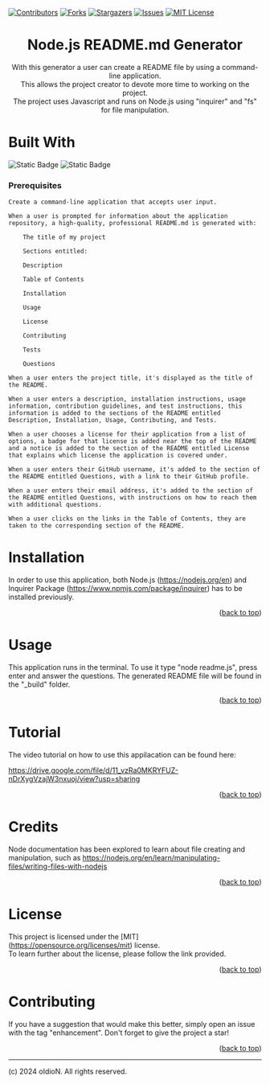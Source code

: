 <!-- Improved compatibility of back to top link: See: https://github.com/othneildrew/Best-README-Template/pull/73 -->

[![Contributors][contributors-shield]][contributors-url]
[![Forks][forks-shield]][forks-url]
[![Stargazers][stars-shield]][stars-url]
[![Issues][issues-shield]][issues-url]
[![MIT License][license-shield]][license-url]



<h1 align="center">Node.js README.md Generator</h1>


  <p align="center">
   With this generator a user can create a README file by using a command-line application.<br>
   This allows the project creator to devote more time to working on the project.<br>
   The project uses Javascript and runs on Node.js using "inquirer" and "fs" for file manipulation.</p>
   
</div>

# Built With

![Static Badge](https://img.shields.io/badge/Node.JS-blue?style=for-the-badge)
![Static Badge](https://img.shields.io/badge/JavaScirpt-100%25-yellow?style=for-the-badge)

### Prerequisites

    Create a command-line application that accepts user input.

    When a user is prompted for information about the application repository, a high-quality, professional README.md is generated with:

        The title of my project

        Sections entitled:

        Description

        Table of Contents

        Installation

        Usage

        License

        Contributing

        Tests

        Questions

    When a user enters the project title, it's displayed as the title of the README.

    When a user enters a description, installation instructions, usage information, contribution guidelines, and test instructions, this information is added to the sections of the README entitled Description, Installation, Usage, Contributing, and Tests.

    When a user chooses a license for their application from a list of options, a badge for that license is added near the top of the README and a notice is added to the section of the README entitled License that explains which license the application is covered under.

    When a user enters their GitHub username, it's added to the section of the README entitled Questions, with a link to their GitHub profile.

    When a user enters their email address, it's added to the section of the README entitled Questions, with instructions on how to reach them with additional questions.

    When a user clicks on the links in the Table of Contents, they are taken to the corresponding section of the README.


# Installation

In order to use this application, both Node.js (https://nodejs.org/en) and Inquirer Package (https://www.npmjs.com/package/inquirer) has to be installed previously.

<p align="right">(<a href="#readme-top">back to top</a>)</p>

# Usage

This application runs in the terminal. To use it type "node readme.js", press enter and answer the questions. The generated README file will be found in the "_build" folder. 

<p align="right">(<a href="#readme-top">back to top</a>)</p>

# Tutorial

The video tutorial on how to use this appilacation can be found here: 



https://drive.google.com/file/d/11_vzRa0MKRYFUZ-nDrXygVzajW3nxuoj/view?usp=sharing

<p align="right">(<a href="#readme-top">back to top</a>)</p>

# Credits

Node documentation has been explored to learn about file creating and manipulation, such as https://nodejs.org/en/learn/manipulating-files/writing-files-with-nodejs

<p align="right">(<a href="#readme-top">back to top</a>)</p>

# License

This project is licensed under the [MIT]  (https://opensource.org/licenses/mit) license. <br>
To learn further about the license, please follow the link provided.

<p align="right">(<a href="#readme-top">back to top</a>)</p>

# Contributing

If you have a suggestion that would make this better, simply open an issue with the tag "enhancement".
Don't forget to give the project a star!

<p align="right">(<a href="#readme-top">back to top</a>)</p>


<!-- MARKDOWN LINKS & IMAGES -->
<!-- https://www.markdownguide.org/basic-syntax/#reference-style-links -->
[contributors-shield]: https://img.shields.io/github/contributors/oIdioN/Node.js-README-Generator.svg?style=for-the-badge
[contributors-url]: https://github.com/oIdioN/Node.js-README-Generator/graphs/contributors
[forks-shield]: https://img.shields.io/github/forks/oIdioN/Node.js-README-Generator.svg?style=for-the-badge
[forks-url]: https://github.com/oIdioN/oIdioN/Node.js-README-Generator/forks
[stars-shield]: https://img.shields.io/github/stars/oIdioN/Node.js-README-Generator.svg?style=for-the-badge
[stars-url]: https://github.com/oIdioN/Node.js-README-Generator/stargazers
[issues-shield]: https://img.shields.io/github/issues/oIdioN/Node.js-README-Generator.svg?style=for-the-badge
[issues-url]: https://github.com/oIdioN/Node.js-README-Generator/issues 
[license-shield]: https://img.shields.io/github/license/oIdioN/Node.js-README-Generator.svg?style=for-the-badge
[license-url]: https://github.com/oIdioN/Node.js-README-Generator?tab=MIT-1-ov-file#readme
[product-screenshot]: src/images/screenshot/sitecover.png
[NodeJS]: https://img.shields.io/badge/node.js-6DA55F?style=for-the-badge&logo=node.js&logoColor=white
[Node-url]: https://nodejs.org/en
[JQuery.com]: https://img.shields.io/badge/jQuery-0769AD?style=for-the-badge&logo=jquery&logoColor=white
[JQuery-url]: https://jquery.com 
[Bulma]: https://img.shields.io/badge/bulma-00D0B1?style=for-the-badge&logo=bulma&logoColor=white

---
(c) 2024 oIdioN. All rights reserved.
</div>
